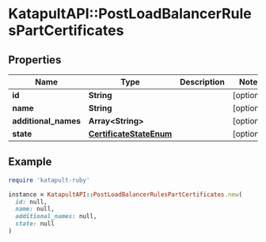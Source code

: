 # KatapultAPI::PostLoadBalancerRulesPartCertificates

## Properties

| Name | Type | Description | Notes |
| ---- | ---- | ----------- | ----- |
| **id** | **String** |  | [optional] |
| **name** | **String** |  | [optional] |
| **additional_names** | **Array&lt;String&gt;** |  | [optional] |
| **state** | [**CertificateStateEnum**](CertificateStateEnum.md) |  | [optional] |

## Example

```ruby
require 'katapult-ruby'

instance = KatapultAPI::PostLoadBalancerRulesPartCertificates.new(
  id: null,
  name: null,
  additional_names: null,
  state: null
)
```

